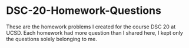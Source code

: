 # DSC-20-Homework-Questions
These are the homework problems I created for the course DSC 20 at UCSD. Each homework had more question than I shared here, I kept only the questions solely belonging to me.
